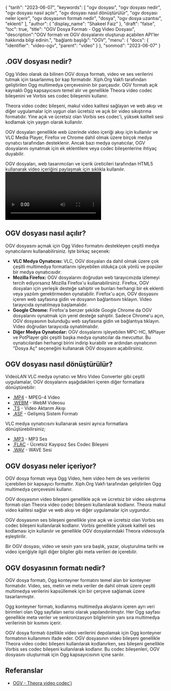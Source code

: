 {
"tarih": "2023-06-07",
  "keywords": [
"ogv dosyası",
"ogv dosyası nedir",
"ogv dosyası nasıl açılır",
"ogv dosyası nasıl dönüştürülür",
"ogv dosyası neler içerir",
"ogv dosyasının formatı nedir",
"dosya",
"ogv dosya uzantısı",
"eklenti"
],
  "author": {
"display_name": "Shakeel Faiz"
},
"draft": "false",
"toc": true,
"title": "OGV Dosya Formatı - Ogg Video Dosyası",
  "description":"OGV formatı ve OGV dosyalarını oluşturup açabilen API'ler hakkında bilgi edinin.",
"bağlantı başlığı": "OGV",
  "menu": {
    "docs": {
      "identifier": "video-ogv",
      "parent": "video"
}
},
"sonmod": "2023-06-07"
}

## .OGV dosyası nedir?

Ogg Video olarak da bilinen OGV dosya formatı, video ve ses verilerini tutmak için tasarlanmış bir kap formatıdır. Xiph.Org Vakfı tarafından geliştirilen Ogg multimedya çerçevesinin bir parçasıdır. OGV formatı açık kaynaklı Ogg kapsayıcısını temel alır ve genellikle Theora video codec bileşenini ve Vorbis ses codec bileşenini kullanır.

Theora video codec bileşeni, makul video kalitesi sağlayan ve web akışı ve diğer uygulamalar için uygun olan ücretsiz ve açık bir video sıkıştırma formatıdır. Yine açık ve ücretsiz olan Vorbis ses codec'i, yüksek kaliteli sesi kodlamak için yaygın olarak kullanılır.

OGV dosyaları genellikle web üzerinde video içeriği akışı için kullanılır ve VLC Media Player, Firefox ve Chrome dahil olmak üzere birçok medya oynatıcı tarafından desteklenir. Ancak bazı medya oynatıcılar, OGV dosyalarını oynatmak için ek eklentilere veya codec bileşenlerine ihtiyaç duyabilir.


OGV dosyaları, web tasarımcıları ve içerik üreticileri tarafından HTML5 kullanarak video içeriğini paylaşmak için sıklıkla kullanılır.<video> ' etiketi. Dosyalar video içeriği içerse de genellikle HTML kaynak kodunda ".ogg" uzantısıyla başvurulur.

## OGV dosyası nasıl açılır?

OGV dosyasını açmak için Ogg Video formatını destekleyen çeşitli medya oynatıcılarını kullanabilirsiniz. İşte birkaç seçenek:

- **VLC Medya Oynatıcısı:** VLC, OGV dosyaları da dahil olmak üzere çok çeşitli multimedya formatlarını işleyebilen oldukça çok yönlü ve popüler bir medya oynatıcısıdır.
- **Mozilla Firefox:** OGV dosyalarını doğrudan web tarayıcınızda izlemeyi tercih ediyorsanız Mozilla Firefox'u kullanabilirsiniz. Firefox, OGV dosyaları için yerleşik desteğe sahiptir ve bunları herhangi bir ek eklenti veya yazılım gerektirmeden oynatabilir. Firefox'u açın, OGV dosyasını içeren web sayfasına gidin ve dosyanın bağlantısını tıklayın. Video tarayıcıda oynatılmaya başlamalıdır.
- **Google Chrome:** Firefox'a benzer şekilde Google Chrome da OGV dosyalarını oynatmak için yerel desteğe sahiptir. Sadece Chrome'u açın, OGV dosyasının bulunduğu web sayfasına gidin ve bağlantıya tıklayın. Video doğrudan tarayıcıda oynatılmalıdır.
- **Diğer Medya Oynatıcılar:** OGV dosyalarını işleyebilen MPC-HC, MPlayer ve PotPlayer gibi çeşitli başka medya oynatıcılar da mevcuttur. Bu oynatıcılardan herhangi birini indirip kurabilir ve ardından oynatıcının "Dosya Aç" seçeneğini kullanarak OGV dosyasını açabilirsiniz.

## OGV dosyası nasıl dönüştürülür?

VideoLAN VLC medya oynatıcı ve Miro Video Converter gibi çeşitli uygulamalar, OGV dosyalarını aşağıdakileri içeren diğer formatlara dönüştürebilir:

- [.MP4](/tr/video/mp4/) - MPEG-4 Video
- [.WEBM](/tr/video/webm/) - WebM Videosu
- [.TS](/tr/video/ts/) - Video Aktarım Akışı
- [.ASF](/tr/video/asf/) - Gelişmiş Sistem Formatı

VLC medya oynatıcısını kullanarak sesini ayrıca formatlara dönüştürebilirsiniz;

- [.MP3](/tr/audio/mp3/) - MP3 Ses
- [.FLAC](/tr/audio/flac/) - Ücretsiz Kayıpsız Ses Codec Bileşeni
- [.WAV](/tr/audio/wav/) - WAVE Sesi

## OGV dosyası neler içeriyor?

OGV dosya formatı veya Ogg Video, hem video hem de ses verilerini içerebilen bir kapsayıcı formattır. Xiph.Org Vakfı tarafından geliştirilen Ogg multimedya çerçevesini kullanır.

OGV dosyasının video bileşeni genellikle açık ve ücretsiz bir video sıkıştırma formatı olan Theora video codec bileşeni kullanılarak kodlanır. Theora makul video kalitesi sağlar ve web akışı ve diğer uygulamalar için uygundur.

OGV dosyasının ses bileşeni genellikle yine açık ve ücretsiz olan Vorbis ses codec bileşeni kullanılarak kodlanır. Vorbis genellikle yüksek kaliteli ses kodlaması için kullanılır ve genellikle OGV dosyalarındaki Theora videosuyla eşleştirilir.

Bir OGV dosyası, video ve sesin yanı sıra başlık, yazar, oluşturulma tarihi ve video içeriğiyle ilgili diğer bilgiler gibi meta verileri de içerebilir.

## OGV dosyasının formatı nedir?

OGV dosya formatı, Ogg konteyner formatını temel alan bir konteyner formatıdır. Video, ses, metin ve meta veriler de dahil olmak üzere çeşitli multimedya verilerini kapsüllemek için bir çerçeve sağlamak üzere tasarlanmıştır.

Ogg konteyner formatı, kodlanmış multimedya akışlarını içeren ayrı veri birimleri olan Ogg sayfaları serisi olarak yapılandırılmıştır. Her Ogg sayfası genellikle meta veriler ve senkronizasyon bilgilerinin yanı sıra multimedya verilerinin bir kısmını içerir.

OGV dosya formatı özellikle video verilerini depolamak için Ogg konteyner formatının kullanımını ifade eder. OGV dosyasının video bileşeni genellikle Theora video codec bileşeni kullanılarak kodlanırken, ses bileşeni genellikle Vorbis ses codec bileşeni kullanılarak kodlanır. Bu codec bileşenleri, OGV dosyasını oluşturmak için Ogg kapsayıcısının içine sarılır.

## Referanslar
* [OGV - Theora video codec'i](https://en.wikipedia.org/wiki/Theora)


